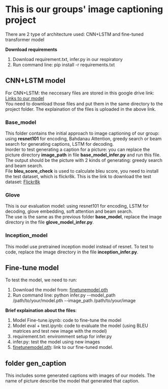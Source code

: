 # This is our groups' image captioning project
There are 2 type of architecture used: CNN+LSTM and fine-tuned transformer model <space><space> 

**Download requirements**
1. Download requirement.txt, infer.py in our respiratory
2. Run command line: pip install -r requirements.txt

## CNN+LSTM model
For CNN+LSTM: the neccesary files are stored in this google drive link: [Links to our model](https://drive.google.com/drive/folders/18v09YgWkQH5rCCGB8Plr1Fp-OlTLNkTo?fbclid=IwZXh0bgNhZW0CMTEAAR1ah52SodFestsqlaHxbEB4d2iKP2dgLleBcdxQ13bLWyEFMmWyYcKlin8_aem_sAZjlE29ETad_xsLIlCspA) <br>
You need to download those files and put them in the same directory to the project folder. The explaination of the files is uploaded in the above link.

### Base_model
This folder contains the initial approach to image captioning of our group: using **resnet101** for encoding, Bahdanau Attention, greedy search or beam search for generating captions, LSTM for decoding.<br>
Inorder to test generating a caption for a picture: you can replace the picture directory **image_path** in file **base_model_infer.py** and run this file. The output should be the picture with 2 kinds of generating: greedy search and beam search.<br>
File **bleu_score_check** is used to calculate bleu score, you need to install the test dataset, which is flickr8k. This is the link to download the test dataset: [Flickr8k](https://www.kaggle.com/datasets/adityajn105/flickr8k)<br>

### Glove
This is our evaluation model: using resnet101 for encoding, LSTM for decoding, glove embedding, soft attention and beam search.<br>
The use is the same as the previous folder **base_model**, replace the image directory in the file **glove_model_infer.py**.

### Inception_model
This model use pretrained inception model instead of resnet. To test to code, replace the image directory in the file **inception_infer.py**.

## Fine-tune model
To test the model, we need to run:

1. Download the model from: [finetunemodel.pth](https://drive.google.com/file/d/1PriildZeOc9GIVHLfVJPfolMgONJhr0_/view?usp=sharing)
2. Run command line: python infer.py --model_path /path/to/your/model.pth --image_path /path/to/your/image

**Brief explaination about the files**:
1. Model Fine-tune.ipynb: code to fine-tune the model
2. Model eval + test.ipynb: code to evaluate the model (using BLEU matrices and test new image with the model)
3. requirement.txt: enviromment setup for infer.py
4. infer.py: test the model using new images
5. [finetunemodel.pth](https://drive.google.com/file/d/1PriildZeOc9GIVHLfVJPfolMgONJhr0_/view?usp=sharing): link to our fine-tuned model.


## folder gen_caption
This includes some generated captions with images of our models. The name of picture describe the model that generated that caption.
